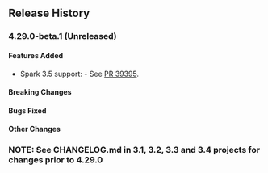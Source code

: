 ## Release History

### 4.29.0-beta.1 (Unreleased)

#### Features Added
* Spark 3.5 support: - See [PR 39395](https://github.com/Azure/azure-sdk-for-java/pull/39395).

#### Breaking Changes

#### Bugs Fixed


#### Other Changes

### NOTE: See CHANGELOG.md in 3.1, 3.2, 3.3 and 3.4 projects for changes prior to 4.29.0
